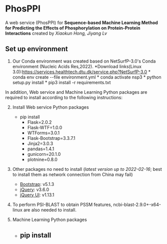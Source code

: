 # PhosPPI
A web service (PhosPPI) for **Sequence-based Machine Learning Method for Predicting the Effects of Phosphorylation on Protein-Protein Interactions** created by *Xiaokun Hong, Jiyang Lv*

## Set up environment

1. Our Conda environment was created based on NetSurfP-3.0's Conda environment (Nucleic Acids Res,2022).
	*Download links(Linux 3.0):https://services.healthtech.dtu.dk/service.php?NetSurfP-3.0
		* conda env create --file environment.yml
		* conda activate nsp3
		* python setup.py install
		* pip3 install -r requirements.txt

In addition, Web service and Machine Learning Python packages are required to install according to the following instructions:

2. Install Web service Python packages
	* pip install 
		* Flask=2.0.2
		* Flask-WTF=1.0.0
		* WTForms=3.0.1
		* Flask-Bootstrap=3.3.7.1
		* Jinja2=3.0.3
		* pandas=1.4.1
		* gunicorn=20.1.0
		* plotnine=0.8.0
		
		
3. Other packages no need to install (*latest version up to 2022-02-16*; best to install them as network connection from China may fail)
   * [Bootstrap](https://getbootstrap.com/): v5.1.3
   * [jQuery](https://jquery.com/): v3.6.0
   * [jQuery UI](https://jqueryui.com/): v1.13.1

4. To perform PSI-BLAST to obtain PSSM features, ncbi-blast-2.9.0+-x64-linux are also needed to install.

5. Machine Learning Python packages
	* pip install	
		-

